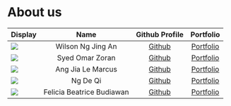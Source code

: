 # About us

Display |       Name        |                Github Profile                | Portfolio 
--------|:-----------------:|:--------------------------------------------:|:---------:
![](https://via.placeholder.com/100.png?text=Photo) | Wilson Ng Jing An |        [Github](https://github.com/)         | [Portfolio](docs/team/johndoe.md)
![](https://via.placeholder.com/100.png?text=Photo) |  Syed Omar Zoran  |   [Github](https://github.com/zoranabc201)   | [Portfolio](team/syedomarzoran.md)
![](https://via.placeholder.com/100.png?text=Photo) | Ang Jia Le Marcus |        [Github](https://github.com/)         | [Portfolio](docs/team/johndoe.md)
![](https://via.placeholder.com/100.png?text=Photo) |     Ng De Qi      |     [Github](https://github.com/ngdeqi)      | [Portfolio](docs/team/johndoe.md)
![](https://via.placeholder.com/100.png?text=Photo) | Felicia Beatrice Budiawan | [Github](https://github.com/FeliciaBeatrice) | [Portfolio](docs/team/johndoe.md)